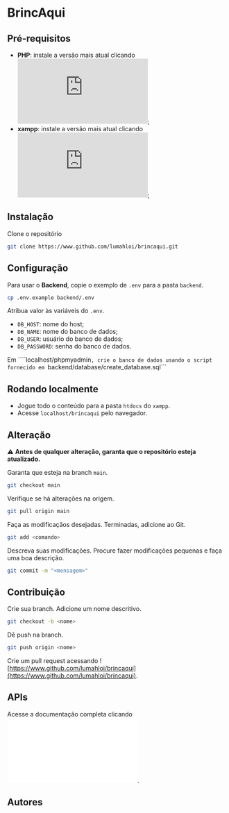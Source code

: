 # BrincAqui

## Pré-requisitos
- **PHP**: instale a versão mais atual clicando ![aqui](https://www.php.net/downloads.php);
- **xampp**: instale a versão mais atual clicando ![aqui](https://www.apachefriends.org/pt_br/download.html);

## Instalação
Clone o repositório
```bash
git clone https://www.github.com/lumahloi/brincaqui.git
```

## Configuração
Para usar o **Backend**, copie o exemplo de ```.env``` para a pasta ```backend```.
```bash
cp .env.example backend/.env
```

Atribua valor às variáveis do ```.env```.
- ```DB_HOST```: nome do host;
- ```DB_NAME```: nome do banco de dados;
- ```DB_USER```: usuário do banco de dados;
- ```DB_PASSWORD```: senha do banco de dados.

Em ````localhost/phpmyadmin```, crie o banco de dados usando o script fornecido em ```backend/database/create_database.sql```

## Rodando localmente
- Jogue todo o conteúdo para a pasta ```htdocs``` do ```xampp```.
- Acesse ```localhost/brincaqui``` pelo navegador.

## Alteração
⚠️ **Antes de qualquer alteração, garanta que o repositório esteja atualizado.** 

Garanta que esteja na branch ```main```.
```bash
git checkout main
```

Verifique se há alterações na origem.
```bash
git pull origin main
```

Faça as modificaçãos desejadas. Terminadas, adicione ao Git.
```bash
git add <comando>
```

Descreva suas modificações. Procure fazer modificações pequenas e faça uma boa descrição.
```bash
git commit -m "<mensagem>"
```

## Contribuição
Crie sua branch. Adicione um nome descritivo.
```bash
git checkout -b <nome>
```

Dê push na branch.
```bash
git push origin <nome>
```

Crie um pull request acessando ![https://www.github.com/lumahloi/brincaqui](https://www.github.com/lumahloi/brincaqui).

## APIs
Acesse a documentação completa clicando ![aqui](./docs/apis.md).

## Autores

